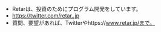 - Retarは、投資のためにプログラム開発をしています。
- https://twitter.com/retar_jp
- 質問、要望があれば、Twitterやhttps://www.retar.jp/まで。

